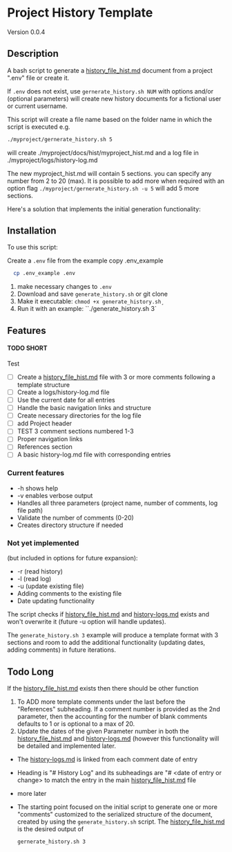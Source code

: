 # Project History Template

Version 0.0.4

## Description

A bash script to generate a [history_file_hist.md](docs/hist/history_file_hist.md) document from a project ".env" file or create it.

If `.env` does not exist, use `gernerate_history.sh NUM` with options and/or (optional parameters) will create new history documents for a fictional user or current username.

This script will create a file name based on the folder name in which the script is executed e.g.

```bash
./myproject/gernerate_history.sh 5
```

will create ./myproject/docs/hist/myproject_hist.md and a log file in ./myproject/logs/history-log.md

The new myproject_hist.md will contain 5 sections. you can specify any number from 2 to 20 (max). It is possible to add more when required with an option flag `./myproject/gernerate_history.sh -u 5` will add 5 more sections.

Here's a solution that implements the initial generation functionality:

## Installation

To use this script:

Create a `.env` file from the example copy .env_example

```bash
  cp .env_example .env
```

1. make necessary changes to `.env`
2. Download and save `generate_history.sh` or git clone
3. Make it executable: `chmod +x generate_history.sh¸`
4. Run it with an example: ``./generate_history.sh 3`

## Features

#### TODO SHORT

Test

- [ ] Create a [history_file_hist.md](docs/hist/history_file_hist.md) file with 3 or more comments following a template structure
- [ ] Create a logs/history-log.md file
- [ ] Use the current date for all entries
- [ ] Handle the basic navigation links and structure
- [ ] Create necessary directories for the log file
- [ ] add Project header
- [ ] TEST 3 comment sections numbered 1-3
- [ ] Proper navigation links
- [ ] References section
- [ ] A basic history-log.md file with corresponding entries

### Current features

- -h shows help
- -v enables verbose output
- Handles all three parameters (project name, number of comments, log file path)
- Validate the number of comments (0-20)
- Creates directory structure if needed

### Not yet implemented

(but included in options for future expansion):

- -r (read history)
- -l (read log)
- -u (update existing file)
- Adding comments to the existing file
- Date updating functionality

The script checks if [history_file_hist.md](docs/history_file_hist.md) and [history-logs.md](logs/history-log.md) exists and won't overwrite it (future -u option will handle updates). 

The `generate_history.sh 3` example will produce a template format with 3 sections and room to add the additional functionality (updating dates, adding comments) in future iterations.

## Todo Long

If the [history_file_hist.md](docs/hist/history_file_hist.md) exists then there should be other function

1. To ADD more template comments under the last before the "References" subheading. If a comment number is provided as the 2nd parameter, then the accounting for the number of blank comments defaults to 1 or is optional to a max of 20.
2. Update the dates of the given Parameter number in both the [history_file_hist.md](docs/hist/history_file_hist.md) and [history-logs.md](logs/history-log.md) (however this functionality will be detailed and implemented later.

- The [history-logs.md](logs/history-log.md) is linked from each comment date of entry

- Heading is "# History Log" and its subheadings are "# \<date of entry or change> to match the entry in the main [history_file_hist.md](docs/hist/history_file_hist.md) file

- more later

- The starting point focused on the initial script to generate one or more "comments" customized to the serialized structure of the document, created by using the `generate_history.sh` script. 
  The [history_file_hist.md](docs/hist/history_file_hist.md) is the desired output of

  ```bash
  gernerate_history.sh 3
  ```
